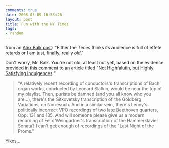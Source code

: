 ```yaml
---
comments: true
date: 2008-03-09 16:58:26
layout: post
title: Fun with the NY Times
tags:
- random
---
```


from an [Alex Balk post](http://alexbalk.tumblr.com/post/27605882): "Either the _Times_ thinks its audience is full of effete retards or I am just, finally, really _old_."

Don't worry, Mr. Balk.  You're not old, at least not yet, based on the evidence provided in [this comment](http://community.nytimes.com/article/comments/2008/02/08/arts/music/08plea.html) to an article titled "[Not Highfalutin, but Highly Satisfying Indulgences](http://www.nytimes.com/2008/02/08/arts/music/08plea.html):"<!-- more -->





> "A relatively recent recording of conductors's transcriptions of Bach organ works, conducted by Leonard Slatkin, would be near the top of my playlist. Then, purists be damned (and you all know who you are...), there's the Sitkovetsky transcription of the Goldberg Variations, on Nonesuch. And in a similar vein, there's Lenny's politically incorrect VPO recordings of two late Beethoven quarters, Opp. 131 and 135. And will someone please give us a modern recording of Felix Weingartner's transcription of the Hammerklavier Sonata? I can't get enough of recordings of the "Last Night of the Proms."





Yikes...
